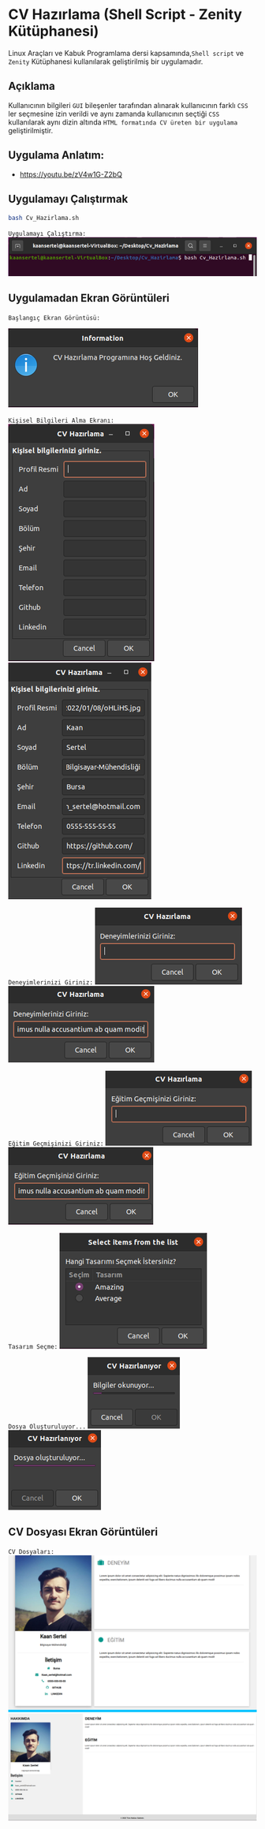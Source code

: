 # CV Hazırlama (Shell Script - Zenity Kütüphanesi)
Linux Araçları ve Kabuk Programlama dersi kapsamında,`Shell script` ve `Zenity` Kütüphanesi kullanılarak geliştirilmiş bir uygulamadır.

## Açıklama
Kullanıcının bilgileri `GUI` bileşenler tarafından alınarak kullanıcının farklı `CSS` ler seçmesine izin verildi ve aynı zamanda kullanıcının seçtiği `CSS` kullanılarak aynı dizin altında `HTML formatında CV üreten bir uygulama` geliştirilmiştir.

## Uygulama Anlatım:
- <https://youtu.be/zV4w1G-Z2bQ>

## Uygulamayı Çalıştırmak
```sh
bash Cv_Hazirlama.sh
```

`Uygulamayı Çalıştırma:`
![Çalıştırmak](https://github.com/kaansertel/CV-Hazirlama/blob/main/resimler/Cv_Haz%C4%B1rlama1.png)

## Uygulamadan Ekran Görüntüleri

`Başlangıç Ekran Görüntüsü:`

![Başlangıç](https://github.com/kaansertel/CV-Hazirlama/blob/main/resimler/Cv_Haz%C4%B1rlama2.png)

`Kişisel Bilgileri Alma Ekranı:`
![KişiselBilgiler](https://github.com/kaansertel/CV-Hazirlama/blob/main/resimler/Cv_Haz%C4%B1rlama3.png)
![KişiselBilgiler](https://github.com/kaansertel/CV-Hazirlama/blob/main/resimler/Cv_Haz%C4%B1rlama4.png)

`Deneyimlerinizi Giriniz:`
![Deneyimler](https://github.com/kaansertel/CV-Hazirlama/blob/main/resimler/Cv_Haz%C4%B1rlama5.png)
![Deneyimler](https://github.com/kaansertel/CV-Hazirlama/blob/main/resimler/Cv_Haz%C4%B1rlama6.png)

`Eğitim Geçmişinizi Giriniz:`
![Eğitimler](https://github.com/kaansertel/CV-Hazirlama/blob/main/resimler/Cv_Haz%C4%B1rlama7.png)
![Eğitimler](https://github.com/kaansertel/CV-Hazirlama/blob/main/resimler/Cv_Haz%C4%B1rlama8.png)

`Tasarım Seçme:`
![Tasarımlar](https://github.com/kaansertel/CV-Hazirlama/blob/main/resimler/Cv_Haz%C4%B1rlama9.png)

`Dosya Oluşturuluyor...`
![Dosya Oluşturma](https://github.com/kaansertel/CV-Hazirlama/blob/main/resimler/Cv_Haz%C4%B1rlama10.png)
![Dosya Oluşturma](https://github.com/kaansertel/CV-Hazirlama/blob/main/resimler/Cv_Haz%C4%B1rlama11.png)

## CV Dosyası Ekran Görüntüleri
`CV Dosyaları:`
![CV Dosya](https://github.com/kaansertel/CV-Hazirlama/blob/main/resimler/Cv_Haz%C4%B1rlama12.png)
![CV Dosya](https://github.com/kaansertel/CV-Hazirlama/blob/main/resimler/Cv_Haz%C4%B1rlama13.png)


